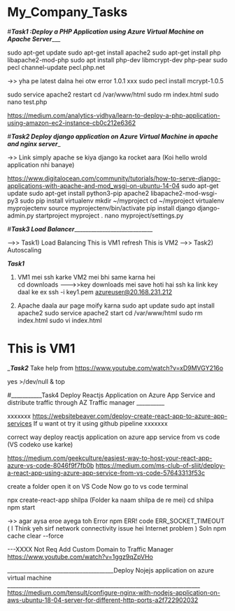# My_Company_Tasks

#___________________________________________Task1 :Deploy a PHP Application using Azure Virtual Machine on Apache Server______________________________________________

sudo apt-get update
sudo apt-get install apache2
sudo apt-get install php libapache2-mod-php
sudo apt install php-dev libmcrypt-dev php-pear
sudo pecl channel-update pecl.php.net

->> yha pe latest dalna hei otw error 1.0.1 xxx
sudo pecl install mcrypt-1.0.5

sudo service apache2 restart
cd /var/www/html
sudo rm index.html
sudo nano test.php


https://medium.com/analytics-vidhya/learn-to-deploy-a-php-application-using-amazon-ec2-instance-cb0c212e6362



#_________________________________________Task2 Deploy django application on Azure Virtual Machine in apache and nginx server__________________________________________

->> Link simply apache se kiya django ka rocket aara (Koi hello wrold application nhi banaye)

https://www.digitalocean.com/community/tutorials/how-to-serve-django-applications-with-apache-and-mod_wsgi-on-ubuntu-14-04
sudo apt-get update
sudo apt-get install python3-pip apache2 libapache2-mod-wsgi-py3
sudo pip install virtualenv
mkdir ~/myproject
cd ~/myproject
virtualenv myprojectenv
source myprojectenv/bin/activate
pip install django
django-admin.py startproject myproject .
nano myproject/settings.py














#___________________________________________________________Task3 Load Balancer_______________________________________________________________________________________

-->> Task1) Load Balancing This is VM1 refresh This is VM2 
-->> Task2) Autoscaling 

_____Task1_____

1) VM1 mei ssh karke  VM2 mei bhi same karna hei  
cd downloads --->>key downloads mei save hoti hai
ssh ka link key daal ke ex ssh -i key1.pem azureuser@20.168.231.212

2) Apache daala aur page moify karna 
sudo apt update
sudo apt install apache2
sudo service apache2 start
cd /var/www/html
sudo rm index.html
sudo vi index.html
<h1> This is VM1 </h1>

__________Task2_________
Take help from 
https://www.youtube.com/watch?v=xD9MVGY216o

 yes >/dev/null &
 top

#___________Task4 Deploy Reactjs Application on Azure App Service and distribute traffic through AZ Traffic manager  __________

xxxxxxx https://websitebeaver.com/deploy-create-react-app-to-azure-app-services If u want ot try it using github pipeline xxxxxxx

correct way deploy reactjs application on azure app service from vs code   (VS codeko use karke)

https://medium.com/geekculture/easiest-way-to-host-your-react-app-azure-vs-code-8046f9f7fb0b
https://medium.com/ms-club-of-sliit/deploy-a-react-app-using-azure-app-service-from-vs-code-57643313f53c


create a folder open it on VS Code
Now go to vs code terminal 

npx create-react-app shilpa    (Folder ka naam shilpa de re mei)
cd shilpa
npm start




->> agar aysa eroe ayega toh 
Error  npm ERR! code ERR_SOCKET_TIMEOUT    ( I Think yeh sirf network connectivity issue hei Internet problem )
Soln   npm cache clear --force

---XXXX Not Req Add Custom Domain to Traffic Manager
https://www.youtube.com/watch?v=1ggz9qZpVHo


______________________________________Deploy Nojejs application on azure virtual machine _____________________________________________________________________
https://medium.com/tensult/configure-nginx-with-nodejs-application-on-aws-ubuntu-18-04-server-for-different-http-ports-a2f722902032





